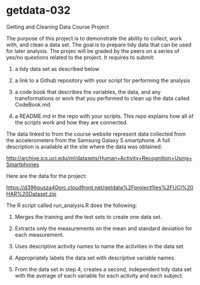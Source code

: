 # getdata-032
Getting and Cleaning Data Course Project

The purpose of this project is to demonstrate the ability to collect, work with, and clean a data set. The goal is to 
prepare tidy data that can be used for later analysis. The projec will be graded by the peers on a series of yes/no questions 
related to the project. It requires to submit: 

1. a tidy data set as described below 

2. a link to a Github repository with your script for performing the analysis

3. a code book that describes the variables, the data, and any transformations or work that you performed to clean up the 
   data called CodeBook.md. 
4. a README.md in the repo with your scripts. This repo explains how all of the scripts work and how they are connected.  

The data linked to from the course website represent data collected from the accelerometers from the Samsung Galaxy S 
smartphone. A full description is available at the site where the data was obtained: 

http://archive.ics.uci.edu/ml/datasets/Human+Activity+Recognition+Using+Smartphones 

Here are the data for the project: 

https://d396qusza40orc.cloudfront.net/getdata%2Fprojectfiles%2FUCI%20HAR%20Dataset.zip 

The R script called run_analysis.R does the following: 
1. Merges the training and the test sets to create one data set.

2. Extracts only the measurements on the mean and standard deviation for each measurement. 

3. Uses descriptive activity names to name the activities in the data set

4. Appropriately labels the data set with descriptive variable names. 

5. From the data set in step 4, creates a second, independent tidy data set with the average of each variable for 
   each activity and each subject.





